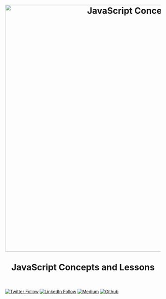 ﻿<h1 align="center">
<br>
  <a href="https://github.com/leonardomso/33"><img src="https://res.cloudinary.com/practicaldev/image/fetch/s--_pyWGSyD--/c_imagga_scale,f_auto,fl_progressive,h_420,q_auto,w_1000/https://thepracticaldev.s3.amazonaws.com/i/w9u60357jk4ozdho7urq.jpg" alt="JavaScript Concepts" width=800" /></a>
  <br>
    <br>
  JavaScript Concepts and Lessons
  <br><br>
</h1>

[![Twitter Follow](https://img.shields.io/twitter/follow/zainuleb?color=1DA1F2&logo=twitter&style=for-the-badge)](https://twitter.com/intent/follow?original_referer=https%3A%2F%2Fgithub.com%2Fzainuleb&screen_name=zainuleb)
[![LinkedIn Follow][linkedin-shield]][linkedin-url]
[![Medium][medium-shield]][medium-url]
[![Github][github-shield]][github-url]
    
    
    
[linkedin-url]:https://www.linkedin.com/in/zainuleb/
[linkedin-shield]:https://img.shields.io/badge/-LinkedIn-black.svg?style=for-the-badge&logo=linkedin&colorB=555
[medium-shield]:https://img.shields.io/badge/Medium-black.svg?style=for-the-badge&logo=linkedin&colorB=555
[medium-url]:https://zainulebadd.medium.com
[github-shield]:https://img.shields.io/github/followers/zainuleb.svg?style=for-the-badge&logo=github&colorB=555
[github-url]:https://github.com/zainuleb
